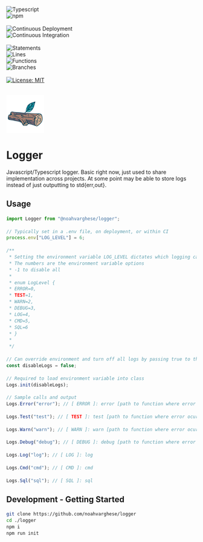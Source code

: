 ![Typescript](https://img.shields.io/badge/TypeScript-007ACC?style=for-the-badge&logo=typescript&logoColor=white)
<br />
![npm](https://badges.aleen42.com/src/npm.svg)
<br />
<br />
![Continuous Deployment](https://github.com/noahvarghese/logger/actions/workflows/cd.yaml/badge.svg)
<br />
![Continuous Integration](https://github.com/noahvarghese/logger/actions/workflows/ci.yaml/badge.svg)
<br />
<br />
![Statements](https://img.shields.io/badge/statements-96.77%25-brightgreen.svg?style=flat)
<br/>
![Lines](https://img.shields.io/badge/lines-98.18%25-brightgreen.svg?style=flat)
<br/>
![Functions](https://img.shields.io/badge/functions-100%25-brightgreen.svg?style=flat)
<br/>
![Branches](https://img.shields.io/badge/branches-89.28%25-yellow.svg?style=flat)
<br/>
<br/>
[![License: MIT](https://img.shields.io/badge/License-MIT-yellow.svg)](https://opensource.org/licenses/MIT)
<br />
<br />

<img src="assets/log.png" width="100" alt="log" />

# Logger

Javascript/Typescript logger. Basic right now, just used to share implementation across projects. At some point may be able to store logs instead of just outputting to std{err,out}.

## Usage

```typescript
import Logger from "@noahvarghese/logger";

// Typically set in a .env file, on deployment, or within CI
process.env["LOG_LEVEL"] = 6;

/**
 * Setting the environment variable LOG_LEVEL dictates which logging calls will be output
 * The numbers are the environment variable options
 * -1 to disable all
 *
 * enum LogLevel {
 * ERROR=0,
 * TEST=1,
 * WARN=2,
 * DEBUG=3,
 * LOG=4,
 * CMD=5,
 * SQL=6
 * }
 *
 */

// Can override environment and turn off all logs by passing true to the init function
const disableLogs = false;

// Required to load environment variable into class
Logs.init(disableLogs);

// Sample calls and output
Logs.Error("error"); // [ ERROR ]: error [path to function where error ocurred]

Logs.Test("test"); // [ TEST ]: test [path to function where error ocurred]

Logs.Warn("warn"); // [ WARN ]: warn [path to function where error ocurred]

Logs.Debug("debug"); // [ DEBUG ]: debug [path to function where error ocurred]

Logs.Log("log"); // [ LOG ]: log

Logs.Cmd("cmd"); // [ CMD ]: cmd

Logs.Sql("sql"); // [ SQL ]: sql
```

## Development - Getting Started

```bash
git clone https://github.com/noahvarghese/logger
cd ./logger
npm i
npm run init
```
